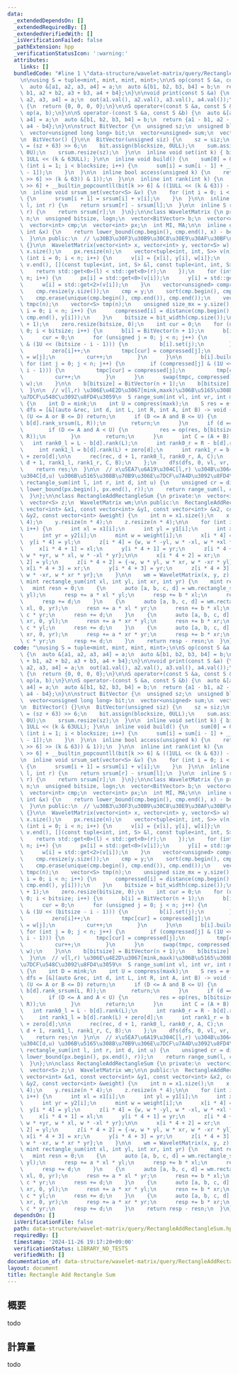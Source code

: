 ```yaml
---
data:
  _extendedDependsOn: []
  _extendedRequiredBy: []
  _extendedVerifiedWith: []
  _isVerificationFailed: false
  _pathExtension: hpp
  _verificationStatusIcon: ':warning:'
  attributes:
    links: []
  bundledCode: "#line 1 \"data-structure/wavelet-matrix/query/RectangleAddRectangleSum.hpp\"\
    \n\nusing S = tuple<mint, mint, mint, mint>;\n\nS op(const S &a, const S &b) {\n\
    \  auto &[a1, a2, a3, a4] = a;\n  auto &[b1, b2, b3, b4] = b;\n  return {a1 +\
    \ b1, a2 + b2, a3 + b3, a4 + b4};\n}\n\nvoid print(const S &a) {\n  auto &[a1,\
    \ a2, a3, a4] = a;\n  out(a1.val(), a2.val(), a3.val(), a4.val());\n}\n\nS e()\
    \ {\n  return {0, 0, 0, 0};\n}\n\nS operator+(const S &a, const S &b) {\n  return\
    \ op(a, b);\n}\n\nS operator-(const S &a, const S &b) {\n  auto &[a1, a2, a3,\
    \ a4] = a;\n  auto &[b1, b2, b3, b4] = b;\n  return {a1 - b1, a2 - b2, a3 - b3,\
    \ a4 - b4};\n}\n\nstruct BitVector {\n  unsigned sz;\n  unsigned blocksize;\n\
    \  vector<unsigned long long> bit;\n  vector<unsigned> sum;\n  vector<S> srsum;\n\
    \n  BitVector() {}\n\n  BitVector(unsigned siz) {\n    sz = siz;\n    blocksize\
    \ = (sz + 63) >> 6;\n    bit.assign(blocksize, 0ULL);\n    sum.assign(blocksize,\
    \ 0U);\n    srsum.resize(sz);\n  }\n\n  inline void set(int k) { bit[k >> 6] |=\
    \ 1ULL << (k & 63ULL); }\n\n  inline void build() {\n    sum[0] = 0ULL;\n    for\
    \ (int i = 1; i < blocksize; i++) {\n      sum[i] = sum[i - 1] + __builtin_popcountll(bit[i\
    \ - 1]);\n    }\n  }\n\n  inline bool access(unsigned k) {\n    return (bool((bit[k\
    \ >> 6] >> (k & 63)) & 1));\n  }\n\n  inline int rank(int k) {\n    return (sum[k\
    \ >> 6] + __builtin_popcountll(bit[k >> 6] & ((1ULL << (k & 63)) - 1)));\n  }\n\
    \n  inline void srsum_set(vector<S> &v) {\n    for (int i = 0; i < sz - 1; i++)\
    \ {\n      srsum[i + 1] = srsum[i] + v[i];\n    }\n  }\n\n  inline S rank_srsum(int\
    \ l, int r) {\n    return srsum[r] - srsum[l];\n  }\n\n  inline S rank_srsum(int\
    \ r) {\n    return srsum[r];\n  }\n};\n\nclass WaveletMatrix {\n private:\n  unsigned\
    \ n;\n  unsigned bitsize, logn;\n  vector<BitVector> b;\n  vector<unsigned> zero;\n\
    \  vector<int> cmp;\n  vector<int> px;\n  int MI, MA;\n\n  inline unsigned compress(const\
    \ int &x) {\n    return lower_bound(cmp.begin(), cmp.end(), x) - begin(cmp);\n\
    \  }\n\n public:\n  // \u30B3\u30F3\u30B9\u30C8\u30E9\u30AF\u30BF\n  WaveletMatrix()\
    \ {}\n\n  WaveletMatrix(vector<int> x, vector<int> y, vector<S> w) {\n    n =\
    \ x.size();\n    px.resize(n);\n    vector<tuple<int, int, S>> v(n);\n    for\
    \ (int i = 0; i < n; i++) {\n      v[i] = {x[i], y[i], w[i]};\n    }\n    sort(v.begin(),\
    \ v.end(), [](const tuple<int, int, S> &l, const tuple<int, int, S> &r) {\n  \
    \    return std::get<0>(l) < std::get<0>(r);\n    });\n    for (int i = 0; i <\
    \ n; i++) {\n      px[i] = std::get<0>(v[i]);\n      y[i] = std::get<1>(v[i]);\n\
    \      w[i] = std::get<2>(v[i]);\n    }\n    vector<unsigned> compressed(n);\n\
    \    cmp.resize(y.size());\n    cmp = y;\n    sort(cmp.begin(), cmp.end());\n\
    \    cmp.erase(unique(cmp.begin(), cmp.end()), cmp.end());\n    vector<unsigned>\
    \ tmpc(n);\n    vector<S> tmp(n);\n    unsigned size_mx = y.size();\n    for (unsigned\
    \ i = 0; i < n; i++) {\n      compressed[i] = distance(cmp.begin(), lower_bound(cmp.begin(),\
    \ cmp.end(), y[i]));\n    }\n    bitsize = bit_width(cmp.size());\n    b.resize(bitsize\
    \ + 1);\n    zero.resize(bitsize, 0);\n    int cur = 0;\n    for (unsigned i =\
    \ 0; i < bitsize; i++) {\n      b[i] = BitVector(n + 1);\n      b[i].srsum_set(w);\n\
    \      cur = 0;\n      for (unsigned j = 0; j < n; j++) {\n        if (compressed[j]\
    \ & (1U << (bitsize - i - 1))) {\n          b[i].set(j);\n        } else {\n \
    \         zero[i]++;\n          tmpc[cur] = compressed[j];\n          tmp[cur]\
    \ = w[j];\n          cur++;\n        }\n      }\n\n      b[i].build();\n     \
    \ for (int j = 0; j < n; j++) {\n        if (compressed[j] & (1U << (bitsize -\
    \ i - 1))) {\n          tmpc[cur] = compressed[j];\n          tmp[cur] = w[j];\n\
    \          cur++;\n        }\n      }\n      swap(tmpc, compressed);\n      swap(tmp,\
    \ w);\n    }\n\n    b[bitsize] = BitVector(n + 1);\n    b[bitsize].srsum_set(w);\n\
    \  }\n\n  // v[l,r) \u306E\u4E2D\u3067[mink,maxk)\u306B\u5165\u308B\u5024\u306E\
    \u7DCF\u548C\u3092\u8FD4\u3059\n  S range_sum(int vl, int vr, int mink, int maxk)\
    \ {\n    int D = mink;\n    int U = compress(maxk);\n    S res = e();\n    auto\
    \ dfs = [&](auto &rec, int d, int L, int R, int A, int B) -> void {\n      if\
    \ (U <= A or B <= D) return;\n      if (D <= A and B <= U) {\n        res = op(res,\
    \ b[d].rank_srsum(L, R));\n        return;\n      }\n      if (d == bitsize) {\n\
    \        if (D <= A and A < U) {\n          res = op(res, b[bitsize].rank_srsum(L,\
    \ R));\n        }\n        return;\n      }\n      int C = (A + B) >> 1;\n   \
    \   int rank0_l = L - b[d].rank(L);\n      int rank0_r = R - b[d].rank(R);\n \
    \     int rank1_l = b[d].rank(L) + zero[d];\n      int rank1_r = b[d].rank(R)\
    \ + zero[d];\n\n      rec(rec, d + 1, rank0_l, rank0_r, A, C);\n      rec(rec,\
    \ d + 1, rank1_l, rank1_r, C, B);\n    };\n    dfs(dfs, 0, vl, vr, 0, 1 << bitsize);\n\
    \    return res;\n  }\n\n  // x\u5EA7\u6A19\u304C[l,r) \u304B\u3064y\u5EA7\u6A19\
    \u304C[d,u) \u306B\u5165\u308B\u70B9\u306E\u7DCF\u7A4D\u3092\u8FD4\u3059\n  S\
    \ rectangle_sum(int l, int r, int d, int u) {\n    unsigned cr = distance(px.begin(),\
    \ lower_bound(px.begin(), px.end(), r));\n    return range_sum(l, cr, d, u);\n\
    \  }\n};\n\nclass RectangleAddRectangleSum {\n private:\n  vector<int> x, y;\n\
    \  vector<S> z;\n  WaveletMatrix wm;\n\n public:\n  RectangleAddRectangleSum(const\
    \ vector<int> &x1, const vector<int> &y1, const vector<int> &x2, const vector<int>\
    \ &y2, const vector<int> &weight) {\n    int n = x1.size();\n    x.resize(n *\
    \ 4);\n    y.resize(n * 4);\n    z.resize(n * 4);\n\n    for (int i = 0; i < n;\
    \ i++) {\n      int xl = x1[i];\n      int yl = y1[i];\n      int xr = x2[i];\n\
    \      int yr = y2[i];\n      mint w = weight[i];\n      x[i * 4] = xl;\n    \
    \  y[i * 4] = yl;\n      z[i * 4] = {w, w * -yl, w * -xl, w * +xl * yl};\n\n \
    \     x[i * 4 + 1] = xl;\n      y[i * 4 + 1] = yr;\n      z[i * 4 + 1] = {-w,\
    \ w * +yr, w * xl, w * -xl * yr};\n\n      x[i * 4 + 2] = xr;\n      y[i * 4 +\
    \ 2] = yl;\n      z[i * 4 + 2] = {-w, w * yl, w * xr, w * -xr * yl};\n\n     \
    \ x[i * 4 + 3] = xr;\n      y[i * 4 + 3] = yr;\n      z[i * 4 + 3] = {w, w * -yr,\
    \ w * -xr, w * xr * yr};\n    }\n\n    wm = WaveletMatrix(x, y, z);\n  }\n\n \
    \ mint rectangle_sum(int xl, int yl, int xr, int yr) {\n    mint resp = 0;\n \
    \   mint resn = 0;\n    {\n      auto [a, b, c, d] = wm.rectangle_sum(0, xl, 0,\
    \ yl);\n      resp += a * xl * yl;\n      resp += b * xl;\n      resp += c * yl;\n\
    \      resp += d;\n    }\n    {\n      auto [a, b, c, d] = wm.rectangle_sum(0,\
    \ xl, 0, yr);\n      resn += a * xl * yr;\n      resn += b * xl;\n      resn +=\
    \ c * yr;\n      resn += d;\n    }\n    {\n      auto [a, b, c, d] = wm.rectangle_sum(0,\
    \ xr, 0, yl);\n      resn += a * xr * yl;\n      resn += b * xr;\n      resn +=\
    \ c * yl;\n      resn += d;\n    }\n    {\n      auto [a, b, c, d] = wm.rectangle_sum(0,\
    \ xr, 0, yr);\n      resp += a * xr * yr;\n      resp += b * xr;\n      resp +=\
    \ c * yr;\n      resp += d;\n    }\n    return resp - resn;\n  }\n};\n"
  code: "\nusing S = tuple<mint, mint, mint, mint>;\n\nS op(const S &a, const S &b)\
    \ {\n  auto &[a1, a2, a3, a4] = a;\n  auto &[b1, b2, b3, b4] = b;\n  return {a1\
    \ + b1, a2 + b2, a3 + b3, a4 + b4};\n}\n\nvoid print(const S &a) {\n  auto &[a1,\
    \ a2, a3, a4] = a;\n  out(a1.val(), a2.val(), a3.val(), a4.val());\n}\n\nS e()\
    \ {\n  return {0, 0, 0, 0};\n}\n\nS operator+(const S &a, const S &b) {\n  return\
    \ op(a, b);\n}\n\nS operator-(const S &a, const S &b) {\n  auto &[a1, a2, a3,\
    \ a4] = a;\n  auto &[b1, b2, b3, b4] = b;\n  return {a1 - b1, a2 - b2, a3 - b3,\
    \ a4 - b4};\n}\n\nstruct BitVector {\n  unsigned sz;\n  unsigned blocksize;\n\
    \  vector<unsigned long long> bit;\n  vector<unsigned> sum;\n  vector<S> srsum;\n\
    \n  BitVector() {}\n\n  BitVector(unsigned siz) {\n    sz = siz;\n    blocksize\
    \ = (sz + 63) >> 6;\n    bit.assign(blocksize, 0ULL);\n    sum.assign(blocksize,\
    \ 0U);\n    srsum.resize(sz);\n  }\n\n  inline void set(int k) { bit[k >> 6] |=\
    \ 1ULL << (k & 63ULL); }\n\n  inline void build() {\n    sum[0] = 0ULL;\n    for\
    \ (int i = 1; i < blocksize; i++) {\n      sum[i] = sum[i - 1] + __builtin_popcountll(bit[i\
    \ - 1]);\n    }\n  }\n\n  inline bool access(unsigned k) {\n    return (bool((bit[k\
    \ >> 6] >> (k & 63)) & 1));\n  }\n\n  inline int rank(int k) {\n    return (sum[k\
    \ >> 6] + __builtin_popcountll(bit[k >> 6] & ((1ULL << (k & 63)) - 1)));\n  }\n\
    \n  inline void srsum_set(vector<S> &v) {\n    for (int i = 0; i < sz - 1; i++)\
    \ {\n      srsum[i + 1] = srsum[i] + v[i];\n    }\n  }\n\n  inline S rank_srsum(int\
    \ l, int r) {\n    return srsum[r] - srsum[l];\n  }\n\n  inline S rank_srsum(int\
    \ r) {\n    return srsum[r];\n  }\n};\n\nclass WaveletMatrix {\n private:\n  unsigned\
    \ n;\n  unsigned bitsize, logn;\n  vector<BitVector> b;\n  vector<unsigned> zero;\n\
    \  vector<int> cmp;\n  vector<int> px;\n  int MI, MA;\n\n  inline unsigned compress(const\
    \ int &x) {\n    return lower_bound(cmp.begin(), cmp.end(), x) - begin(cmp);\n\
    \  }\n\n public:\n  // \u30B3\u30F3\u30B9\u30C8\u30E9\u30AF\u30BF\n  WaveletMatrix()\
    \ {}\n\n  WaveletMatrix(vector<int> x, vector<int> y, vector<S> w) {\n    n =\
    \ x.size();\n    px.resize(n);\n    vector<tuple<int, int, S>> v(n);\n    for\
    \ (int i = 0; i < n; i++) {\n      v[i] = {x[i], y[i], w[i]};\n    }\n    sort(v.begin(),\
    \ v.end(), [](const tuple<int, int, S> &l, const tuple<int, int, S> &r) {\n  \
    \    return std::get<0>(l) < std::get<0>(r);\n    });\n    for (int i = 0; i <\
    \ n; i++) {\n      px[i] = std::get<0>(v[i]);\n      y[i] = std::get<1>(v[i]);\n\
    \      w[i] = std::get<2>(v[i]);\n    }\n    vector<unsigned> compressed(n);\n\
    \    cmp.resize(y.size());\n    cmp = y;\n    sort(cmp.begin(), cmp.end());\n\
    \    cmp.erase(unique(cmp.begin(), cmp.end()), cmp.end());\n    vector<unsigned>\
    \ tmpc(n);\n    vector<S> tmp(n);\n    unsigned size_mx = y.size();\n    for (unsigned\
    \ i = 0; i < n; i++) {\n      compressed[i] = distance(cmp.begin(), lower_bound(cmp.begin(),\
    \ cmp.end(), y[i]));\n    }\n    bitsize = bit_width(cmp.size());\n    b.resize(bitsize\
    \ + 1);\n    zero.resize(bitsize, 0);\n    int cur = 0;\n    for (unsigned i =\
    \ 0; i < bitsize; i++) {\n      b[i] = BitVector(n + 1);\n      b[i].srsum_set(w);\n\
    \      cur = 0;\n      for (unsigned j = 0; j < n; j++) {\n        if (compressed[j]\
    \ & (1U << (bitsize - i - 1))) {\n          b[i].set(j);\n        } else {\n \
    \         zero[i]++;\n          tmpc[cur] = compressed[j];\n          tmp[cur]\
    \ = w[j];\n          cur++;\n        }\n      }\n\n      b[i].build();\n     \
    \ for (int j = 0; j < n; j++) {\n        if (compressed[j] & (1U << (bitsize -\
    \ i - 1))) {\n          tmpc[cur] = compressed[j];\n          tmp[cur] = w[j];\n\
    \          cur++;\n        }\n      }\n      swap(tmpc, compressed);\n      swap(tmp,\
    \ w);\n    }\n\n    b[bitsize] = BitVector(n + 1);\n    b[bitsize].srsum_set(w);\n\
    \  }\n\n  // v[l,r) \u306E\u4E2D\u3067[mink,maxk)\u306B\u5165\u308B\u5024\u306E\
    \u7DCF\u548C\u3092\u8FD4\u3059\n  S range_sum(int vl, int vr, int mink, int maxk)\
    \ {\n    int D = mink;\n    int U = compress(maxk);\n    S res = e();\n    auto\
    \ dfs = [&](auto &rec, int d, int L, int R, int A, int B) -> void {\n      if\
    \ (U <= A or B <= D) return;\n      if (D <= A and B <= U) {\n        res = op(res,\
    \ b[d].rank_srsum(L, R));\n        return;\n      }\n      if (d == bitsize) {\n\
    \        if (D <= A and A < U) {\n          res = op(res, b[bitsize].rank_srsum(L,\
    \ R));\n        }\n        return;\n      }\n      int C = (A + B) >> 1;\n   \
    \   int rank0_l = L - b[d].rank(L);\n      int rank0_r = R - b[d].rank(R);\n \
    \     int rank1_l = b[d].rank(L) + zero[d];\n      int rank1_r = b[d].rank(R)\
    \ + zero[d];\n\n      rec(rec, d + 1, rank0_l, rank0_r, A, C);\n      rec(rec,\
    \ d + 1, rank1_l, rank1_r, C, B);\n    };\n    dfs(dfs, 0, vl, vr, 0, 1 << bitsize);\n\
    \    return res;\n  }\n\n  // x\u5EA7\u6A19\u304C[l,r) \u304B\u3064y\u5EA7\u6A19\
    \u304C[d,u) \u306B\u5165\u308B\u70B9\u306E\u7DCF\u7A4D\u3092\u8FD4\u3059\n  S\
    \ rectangle_sum(int l, int r, int d, int u) {\n    unsigned cr = distance(px.begin(),\
    \ lower_bound(px.begin(), px.end(), r));\n    return range_sum(l, cr, d, u);\n\
    \  }\n};\n\nclass RectangleAddRectangleSum {\n private:\n  vector<int> x, y;\n\
    \  vector<S> z;\n  WaveletMatrix wm;\n\n public:\n  RectangleAddRectangleSum(const\
    \ vector<int> &x1, const vector<int> &y1, const vector<int> &x2, const vector<int>\
    \ &y2, const vector<int> &weight) {\n    int n = x1.size();\n    x.resize(n *\
    \ 4);\n    y.resize(n * 4);\n    z.resize(n * 4);\n\n    for (int i = 0; i < n;\
    \ i++) {\n      int xl = x1[i];\n      int yl = y1[i];\n      int xr = x2[i];\n\
    \      int yr = y2[i];\n      mint w = weight[i];\n      x[i * 4] = xl;\n    \
    \  y[i * 4] = yl;\n      z[i * 4] = {w, w * -yl, w * -xl, w * +xl * yl};\n\n \
    \     x[i * 4 + 1] = xl;\n      y[i * 4 + 1] = yr;\n      z[i * 4 + 1] = {-w,\
    \ w * +yr, w * xl, w * -xl * yr};\n\n      x[i * 4 + 2] = xr;\n      y[i * 4 +\
    \ 2] = yl;\n      z[i * 4 + 2] = {-w, w * yl, w * xr, w * -xr * yl};\n\n     \
    \ x[i * 4 + 3] = xr;\n      y[i * 4 + 3] = yr;\n      z[i * 4 + 3] = {w, w * -yr,\
    \ w * -xr, w * xr * yr};\n    }\n\n    wm = WaveletMatrix(x, y, z);\n  }\n\n \
    \ mint rectangle_sum(int xl, int yl, int xr, int yr) {\n    mint resp = 0;\n \
    \   mint resn = 0;\n    {\n      auto [a, b, c, d] = wm.rectangle_sum(0, xl, 0,\
    \ yl);\n      resp += a * xl * yl;\n      resp += b * xl;\n      resp += c * yl;\n\
    \      resp += d;\n    }\n    {\n      auto [a, b, c, d] = wm.rectangle_sum(0,\
    \ xl, 0, yr);\n      resn += a * xl * yr;\n      resn += b * xl;\n      resn +=\
    \ c * yr;\n      resn += d;\n    }\n    {\n      auto [a, b, c, d] = wm.rectangle_sum(0,\
    \ xr, 0, yl);\n      resn += a * xr * yl;\n      resn += b * xr;\n      resn +=\
    \ c * yl;\n      resn += d;\n    }\n    {\n      auto [a, b, c, d] = wm.rectangle_sum(0,\
    \ xr, 0, yr);\n      resp += a * xr * yr;\n      resp += b * xr;\n      resp +=\
    \ c * yr;\n      resp += d;\n    }\n    return resp - resn;\n  }\n};\n"
  dependsOn: []
  isVerificationFile: false
  path: data-structure/wavelet-matrix/query/RectangleAddRectangleSum.hpp
  requiredBy: []
  timestamp: '2024-11-26 19:17:20+09:00'
  verificationStatus: LIBRARY_NO_TESTS
  verifiedWith: []
documentation_of: data-structure/wavelet-matrix/query/RectangleAddRectangleSum.hpp
layout: document
title: Rectangle Add Rectangle Sum
---
```


## 概要

todo

## 計算量
todo
